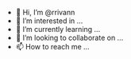 - 👋 Hi, I’m @rrivann
- 👀 I’m interested in ...
- 🌱 I’m currently learning ...
- 💞️ I’m looking to collaborate on ...
- 📫 How to reach me ...

<!---
rrivann/rrivann is a ✨ special ✨ repository because its `README.md` (this file) appears on your GitHub profile.
You can click the Preview link to take a look at your changes.
--->
